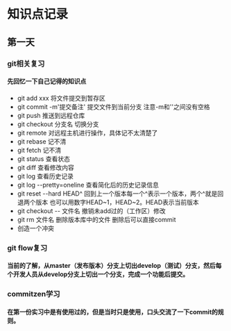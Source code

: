 # 知识点记录

## 第一天

### git相关复习

#### 先回忆一下自己记得的知识点

* git add xxx  将文件提交到暂存区
* git commit -m'提交备注'  提交文件到当前分支   注意-m和''之间没有空格
* git push    推送到远程仓库
* git checkout 分支名    切换分支
* git remote  对远程主机进行操作，具体记不太清楚了
* git rebase  记不清
* git fetch   记不清
* git status 查看状态
* git diff 查看修改内容
* git log 查看历史记录
* git log --pretty=oneline 查看简化后的历史记录信息
* git reset --hard HEAD^ 回到上一个版本每一个^表示一个版本，两个^就是回退两个版本 也可以用数字HEAD~1，HEAD~2。HEAD表示当前版本
* git checkout -- 文件名  撤销未add过的（工作区）修改
* git rm 文件名 删除版本库中的文件  删除后可以直接commit
* 创造一个冲突

### git flow复习

#### 当前的了解，从master（发布版本）分支上切出develop（测试）分支，然后每个开发人员从develop分支上切出一个分支，完成一个功能后提交。

### commitzen学习

#### 在第一份实习中是有使用过的，但是当时只是使用，口头交流了一下commit的规则。